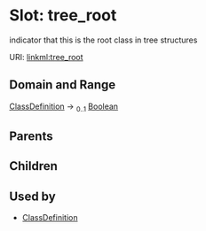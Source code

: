 
# Slot: tree_root


indicator that this is the root class in tree structures

URI: [linkml:tree_root](https://w3id.org/linkml/tree_root)


## Domain and Range

[ClassDefinition](ClassDefinition.md) &#8594;  <sub>0..1</sub> [Boolean](Boolean.md)

## Parents


## Children


## Used by

 * [ClassDefinition](ClassDefinition.md)
